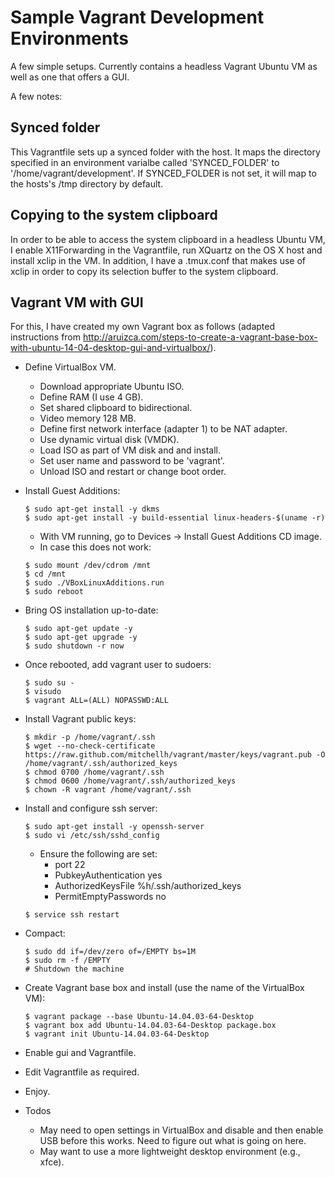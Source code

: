 # Sample Vagrant Development Environments

A few simple setups. Currently contains a headless Vagrant Ubuntu VM as well as
one that offers a GUI.

A few notes:

## Synced folder
This Vagrantfile sets up a synced folder with the host. It maps the 
directory specified in an environment varialbe called 'SYNCED_FOLDER' to 
'/home/vagrant/development'. If SYNCED_FOLDER is not set, it will map to the
hosts's /tmp directory by default.

## Copying to the system clipboard
In order to be able to access the system clipboard in a headless Ubuntu VM, I
enable X11Forwarding in the Vagrantfile, run XQuartz on the OS X host and
install xclip in the VM. 
In addition, I have a .tmux.conf that makes use of xclip in order to copy its
selection buffer to the system clipboard.

## Vagrant VM with GUI
For this, I have created my own Vagrant box as follows (adapted instructions from
http://aruizca.com/steps-to-create-a-vagrant-base-box-with-ubuntu-14-04-desktop-gui-and-virtualbox/).

* Define VirtualBox VM.
  * Download appropriate Ubuntu ISO.
  * Define RAM (I use 4 GB).
  * Set shared clipboard to bidirectional.
  * Video memory 128 MB.
  * Define first network interface (adapter 1) to be NAT adapter.
  * Use dynamic virtual disk (VMDK). 
  * Load ISO as part of VM disk and and install.
  * Set user name and password to be 'vagrant'.
  * Unload ISO and restart or change boot order.
* Install Guest Additions:
  ```
  $ sudo apt-get install -y dkms
  $ sudo apt-get install -y build-essential linux-headers-$(uname -r)
  ```
  * With VM running, go to Devices -> Install Guest Additions CD image.
  * In case this does not work:
  ```
  $ sudo mount /dev/cdrom /mnt
  $ cd /mnt
  $ sudo ./VBoxLinuxAdditions.run
  $ sudo reboot
  ```
* Bring OS installation up-to-date:
  ```
  $ sudo apt-get update -y
  $ sudo apt-get upgrade -y
  $ sudo shutdown -r now
  ```
* Once rebooted, add vagrant user to sudoers:
  ```
  $ sudo su -
  $ visudo
  $ vagrant ALL=(ALL) NOPASSWD:ALL
  ```
* Install Vagrant public keys:
  ```
  $ mkdir -p /home/vagrant/.ssh
  $ wget --no-check-certificate
  https://raw.github.com/mitchellh/vagrant/master/keys/vagrant.pub -O
  /home/vagrant/.ssh/authorized_keys
  $ chmod 0700 /home/vagrant/.ssh
  $ chmod 0600 /home/vagrant/.ssh/authorized_keys
  $ chown -R vagrant /home/vagrant/.ssh
  ```
* Install and configure ssh server:
  ```
  $ sudo apt-get install -y openssh-server
  $ sudo vi /etc/ssh/sshd_config
  ```
  * Ensure the following are set:
    * port 22
    * PubkeyAuthentication yes
    * AuthorizedKeysFile %h/.ssh/authorized_keys
    * PermitEmptyPasswords no
  ```
  $ service ssh restart
  ```
* Compact:
  ```
  $ sudo dd if=/dev/zero of=/EMPTY bs=1M
  $ sudo rm -f /EMPTY
  # Shutdown the machine
  ```
* Create Vagrant base box and install (use the name of the VirtualBox VM):
  ```
  $ vagrant package --base Ubuntu-14.04.03-64-Desktop
  $ vagrant box add Ubuntu-14.04.03-64-Desktop package.box
  $ vagrant init Ubuntu-14.04.03-64-Desktop
  ```
* Enable gui and Vagrantfile. 
* Edit Vagrantfile as required.
* Enjoy. 

* Todos
  * May need to open settings in VirtualBox and disable and then enable
    USB before this works. Need to figure out what is going on here.
  * May want to use a more lightweight desktop environment (e.g., xfce).


